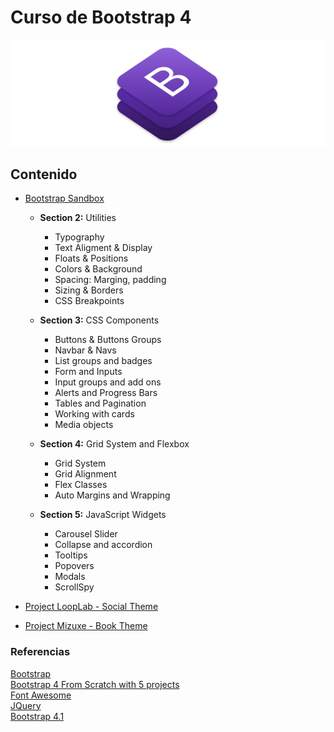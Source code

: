 # Curso de Bootstrap 4

![Bootstrap banner](documentation/bootstraplogo.png)

## Contenido

- [Bootstrap Sandbox](bootstrap_sandbox.md)

  - **Section 2:** Utilities

    - Typography
    - Text Aligment & Display
    - Floats & Positions
    - Colors & Background
    - Spacing: Marging, padding
    - Sizing & Borders
    - CSS Breakpoints

  - **Section 3:** CSS Components

    - Buttons & Buttons Groups
    - Navbar & Navs
    - List groups and badges
    - Form and Inputs
    - Input groups and add ons
    - Alerts and Progress Bars
    - Tables and Pagination
    - Working with cards
    - Media objects

  - **Section 4:** Grid System and Flexbox

    - Grid System
    - Grid Alignment
    - Flex Classes
    - Auto Margins and Wrapping

  - **Section 5:** JavaScript Widgets
    - Carousel Slider
    - Collapse and accordion
    - Tooltips
    - Popovers
    - Modals
    - ScrollSpy

- [Project LoopLab - Social Theme](loop_lab_project.md)

- [Project Mizuxe - Book Theme](mizuxe_book_theme.md)

### Referencias

[Bootstrap](https://getbootstrap.com/)  
[Bootstrap 4 From Scratch with 5 projects](https://www.udemy.com/bootstrap-4-from-scratch-with-5-projects/learn/v4/content)  
[Font Awesome](https://fontawesome.com/get-started)  
[JQuery](https://code.jquery.com/)  
[Bootstrap 4.1](https://getbootstrap.com/docs/4.1/getting-started/introduction/)
